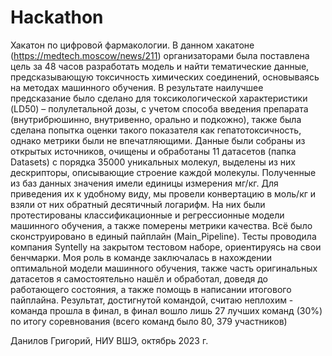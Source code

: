# Hackathon
Хакатон по цифровой фармакологии.
В данном хакатоне (https://medtech.moscow/news/211) организаторами была поставлена цель за 48 часов разработать модель и найти тематические данные, предсказывающую токсичность химических соединений, основываясь на методах машинного обучения. В результате наилучшее предсказание было сделано для токсикологической характеристики (LD50) – полулетальной дозы, с учетом способа введения препарата (внутрибрюшинно, внутривенно, орально и подкожно), также была сделана попытка оценки такого показателя как гепатотоксичность, однако метрики были не впечатляющими. Данные были собраны из открытых источников, очищены и обработаны 11 датасетов (папка Datasets) с порядка 35000 уникальных молекул, выделены из них дескрипторы, описывающие строение каждой молекулы. Полученные из баз данных значения имели единицы измерения мг/кг. Для приведения их к удобному виду, мы провели конвертацию в моль/кг и взяли от них обратный десятичный логарифм. На них были протестированы классификационные и регрессионные модели машинного обучения, а также померены метрики качества. Всё было сконструировано в единый пайплайн (Main_Pipeline). Тесты проводила компания Syntelly на закрытом тестовом наборе, ориентируясь на свои бенчмарки. Моя роль в команде заключалась в нахождении оптимальной модели машинного обучения, также часть оригинальных датасетов я самостоятельно нашёл и обработал, доведя до работающего состояния, а также помощь в написании итогового пайплайна. Результат, достигнутой командой, считаю неплохим - команда прошла в финал, в финал вошло лишь 27 лучших команд (30%) по итогу соревнования (всего команд было 80, 379 участников)

Данилов Григорий, НИУ ВШЭ, октябрь 2023 г.


